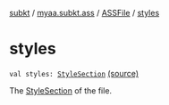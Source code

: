 [subkt](../../index.md) / [myaa.subkt.ass](../index.md) / [ASSFile](index.md) / [styles](./styles.md)

# styles

`val styles: `[`StyleSection`](../-style-section/index.md) [(source)](https://github.com/Myaamori/SubKt/blob/0.1.12/src/main/kotlin/myaa/subkt/ass/parser.kt#L122)

The [StyleSection](../-style-section/index.md) of the file.

